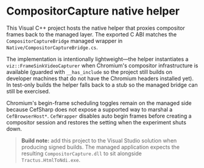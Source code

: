 # CompositorCapture native helper

This Visual C++ project hosts the native helper that proxies compositor frames back to the managed layer. The exported C ABI matches the `CompositorCaptureBridge` managed wrapper in `Native/CompositorCaptureBridge.cs`.

The implementation is intentionally lightweight—the helper instantiates a `viz::FrameSinkVideoCapturer` when Chromium's compositor infrastructure is available (guarded with `__has_include` so the project still builds on developer machines that do not have the Chromium headers installed yet). In test-only builds the helper falls back to a stub so the managed bridge can still be exercised.

Chromium's begin-frame scheduling toggles remain on the managed side because CefSharp does not expose a supported way to marshal a `CefBrowserHost*`. `CefWrapper` disables auto begin frames before creating a compositor session and restores the setting when the experiment shuts down.

> **Build note:** add this project to the Visual Studio solution when producing signed builds. The managed application expects the resulting `CompositorCapture.dll` to sit alongside `Tractus.HtmlToNdi.exe`.
